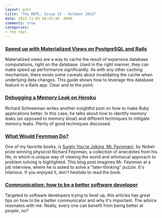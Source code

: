 ```yaml
---
layout: post
title: "The REPL: Issue 15 - October 2015"
date: 2015-11-03 08:43:49 -0800
comments: true
categories:
- the repl
---
```


### [Speed up with Materialized Views on PostgreSQL and Rails][1]

Materialized views are a way to cache the result of expensive database computations, right on the database. Used in the right manner, they can make speed up performance significantly. As with any other caching mechanism, there exists some caveats about invalidating the cache when underlying data changes. This guide shows how to leverage this database feature in a Rails app. Clear and to the point.

### [Debugging a Memory Leak on Heroku][2]

Richard Schneeman writes another insightful post on how to make Ruby applications better. In this case, he talks about how to identify memory leaks (as opposed to memory bloat) and different techniques to mitigate memory leaks. Plenty of good techniques discussed.

### [What Would Feynman Do?][3]

One of my favorite books, is [Surely You're Joking, Mr. Feynman!][5], by Nobel-prize winning physicist Richard Feynman, a collection of anecdotes from his life, in which is unique way of viewing the world and  whimsical approach to problem solving is highlighted. This blog post imagines Mr. Feynman at a job interview, where he is asked to solve a "later-thinking" puzzle. It's hilarious. If you enjoyed it, don't hesitate to read the book.

### [Communication: how to be a better software developer][4]

Targeted to software developers trying to level up, this articles has great tips on how to be a better communicator and why it's important. The advice resonates with me. Really, every one can benefit from being better at *people*, no?

[1]: http://www.sitepoint.com/speed-up-with-materialized-views-on-postgresql-and-rails/?utm_source=rubyweekly&utm_medium=email
[2]: https://blog.codeship.com/debugging-a-memory-leak-on-heroku/
[3]: http://blogs.msdn.com/b/ericlippert/archive/2011/02/14/what-would-feynman-do.aspx
[4]: https://medium.com/@joonty/communication-how-to-be-a-better-software-developer-869c50767701#.m68p77bkk
[5]: https://en.wikipedia.org/wiki/Surely_You%27re_Joking,_Mr._Feynman!
